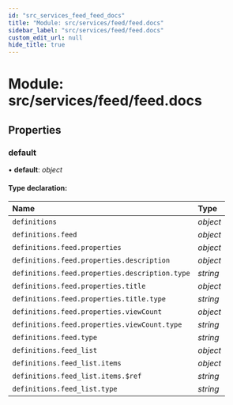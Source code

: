 ```yaml
---
id: "src_services_feed_feed_docs"
title: "Module: src/services/feed/feed.docs"
sidebar_label: "src/services/feed/feed.docs"
custom_edit_url: null
hide_title: true
---
```


# Module: src/services/feed/feed.docs

## Properties

### default

• **default**: *object*

#### Type declaration:

Name | Type |
:------ | :------ |
`definitions` | *object* |
`definitions.feed` | *object* |
`definitions.feed.properties` | *object* |
`definitions.feed.properties.description` | *object* |
`definitions.feed.properties.description.type` | *string* |
`definitions.feed.properties.title` | *object* |
`definitions.feed.properties.title.type` | *string* |
`definitions.feed.properties.viewCount` | *object* |
`definitions.feed.properties.viewCount.type` | *string* |
`definitions.feed.type` | *string* |
`definitions.feed_list` | *object* |
`definitions.feed_list.items` | *object* |
`definitions.feed_list.items.$ref` | *string* |
`definitions.feed_list.type` | *string* |
